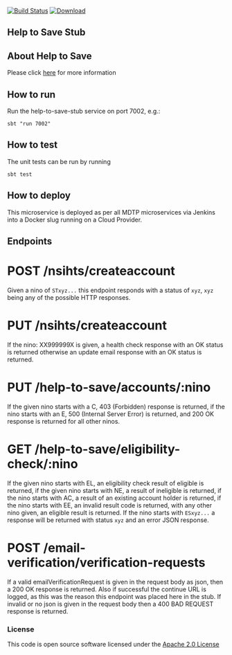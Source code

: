 [![Build Status](https://travis-ci.org/hmrc/help-to-save-stub.svg)](https://travis-ci.org/hmrc/help-to-save-stub) [ ![Download](https://api.bintray.com/packages/hmrc/releases/help-to-save-stub/images/download.svg) ](https://bintray.com/hmrc/releases/help-to-save-stub/_latestVersion)

## Help to Save Stub 

## About Help to Save

Please click [here](https://github.com/hmrc/help-to-save-frontend#product-repos) for more information

## How to run

Run the help-to-save-stub service on port 7002, e.g.:
```
sbt "run 7002"
```

## How to test

The unit tests can be run by running
```
sbt test
```

## How to deploy

This microservice is deployed as per all MDTP microservices via Jenkins into a Docker slug running on a Cloud Provider.

## Endpoints

# POST /nsihts/createaccount
 Given a nino of `STxyz...` this endpoint responds with a status of `xyz`, `xyz` being any of the possible HTTP responses.

# PUT /nsihts/createaccount
 If the nino: XX999999X is given, a health check response with an OK status is returned otherwise an update email response with an OK status is returned.

# PUT /help-to-save/accounts/:nino
 If the given nino starts with a C, 403 (Forbidden) response is returned, if the nino starts with an E, 500 (Internal Server Error) is returned, and 200 OK
 response is returned for all other ninos.

# GET /help-to-save/eligibility-check/:nino
 If the given nino starts with EL, an eligibility check result of eligible is returned, if the given nino starts with NE, a result of ineligible is returned,
 if the nino starts with AC, a result of an existing account holder is returned, if the nino starts with EE, an invalid result code is returned, with any other
 nino given, an eligible result is returned.
 If the nino starts with `ESxyz...` a response will be returned with status `xyz` and an error JSON response.

# POST /email-verification/verification-requests
 If a valid emailVerificationRequest is given in the request body as json, then a 200 OK response is returned. Also if successful the continue URL is logged,
 as this was the reason this endpoint was placed here in the stub. If invalid or no json is given in the request body then a 400 BAD REQUEST response is returned.
 
### License
This code is open source software licensed under the [Apache 2.0 License]("http://www.apache.org/licenses/LICENSE-2.0.html") 
